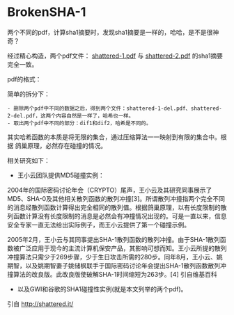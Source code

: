 # BrokenSHA-1

两个不同的pdf，计算sha1摘要时，发现sha1摘要是一样的，哈哈，是不是很神奇？

经过精心构造，两个pdf文件： [shattered-1.pdf]() 与 [shattered-2.pdf]() 的sha1摘要完全一致。

pdf的格式：
![]()

简单的拆分下：
```
- 删除两个pdf中不同的数据之后，得到两个文件：shattered-1-del.pdf、shattered-2-del.pdf，这两个内容自然是一样了，哈希也一样。
- 取出两个pdf中不同的部分：dif1和dif2，哈希是不同的。
```

其实哈希函数的本质是将无限的集合，通过压缩算法一一映射到有限的集合中。根据  鸽巢原理，必然存在碰撞的情况。


相关研究如下：

- 王小云团队提供MD5碰撞实例：

2004年的国际密码讨论年会（CRYPTO）尾声，王小云及其研究同事展示了MD5、SHA-0及其他相关散列函数的散列冲撞[3]。所谓散列冲撞指两个完全不同的消息经散列函数计算得出完全相同的散列值。根据鸽巢原理，以有长度限制的散列函数计算没有长度限制的消息是必然会有冲撞情况出现的。可是一直以来，信息安全专家一直无法给出实际例子，而王小云提供了第一个碰撞示例。

2005年2月，王小云与其同事提出SHA-1散列函数的散列冲撞。由于SHA-1散列函数被广泛应用于现今的主流计算机保安产品，其影响可想而知。王小云所提的散列冲撞算法只需少于269步骤，少于生日攻击所需的280步。同年8月，王小云、姚期智，以及姚期智妻子姚储枫联手于国际密码讨论年会提出SHA-1散列函数散列冲撞算法的改良版。此改良版使破解SHA-1时间缩短为263步。[4]
引自维基百科

-  以及GWI和谷歌的SHA1碰撞性实例(就是本文列举的两个pdf)。

引自 http://shattered.it/
